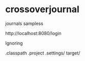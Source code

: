 # crossoverjournal
journals sampless


http://localhost:8080/login

Ignoring 


.classpath
.project
.settings/
target/